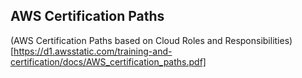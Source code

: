 ## AWS Certification Paths

(AWS Certification Paths based on Cloud Roles and Responsibilities)[https://d1.awsstatic.com/training-and-certification/docs/AWS_certification_paths.pdf]